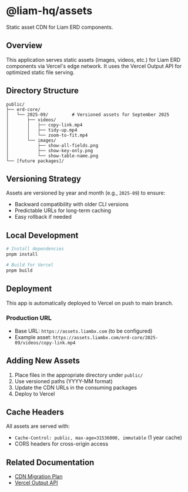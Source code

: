 # @liam-hq/assets

Static asset CDN for Liam ERD components.

## Overview

This application serves static assets (images, videos, etc.) for Liam ERD components via Vercel's edge network. It uses the Vercel Output API for optimized static file serving.

## Directory Structure

```
public/
├── erd-core/
│   └── 2025-09/         # Versioned assets for September 2025
│       ├── videos/
│       │   ├── copy-link.mp4
│       │   ├── tidy-up.mp4
│       │   └── zoom-to-fit.mp4
│       └── images/
│           ├── show-all-fields.png
│           ├── show-key-only.png
│           └── show-table-name.png
└── [future packages]/
```

## Versioning Strategy

Assets are versioned by year and month (e.g., `2025-09`) to ensure:
- Backward compatibility with older CLI versions
- Predictable URLs for long-term caching
- Easy rollback if needed

## Local Development

```bash
# Install dependencies
pnpm install

# Build for Vercel
pnpm build
```

## Deployment

This app is automatically deployed to Vercel on push to main branch.

### Production URL
- Base URL: `https://assets.liambx.com` (to be configured)
- Example asset: `https://assets.liambx.com/erd-core/2025-09/videos/copy-link.mp4`

## Adding New Assets

1. Place files in the appropriate directory under `public/`
2. Use versioned paths (YYYY-MM format)
3. Update the CDN URLs in the consuming packages
4. Deploy to Vercel

## Cache Headers

All assets are served with:
- `Cache-Control: public, max-age=31536000, immutable` (1 year cache)
- CORS headers for cross-origin access

## Related Documentation

- [CDN Migration Plan](../../packages/erd-core/CDN_MIGRATION.md)
- [Vercel Output API](https://vercel.com/docs/build-output-api)